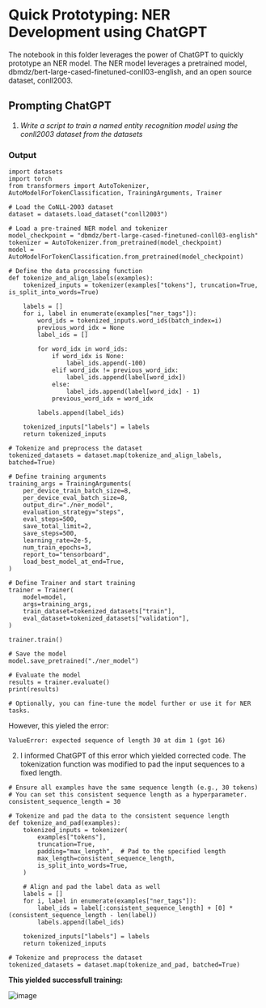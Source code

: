 # Quick Prototyping: NER Development using ChatGPT
The notebook in this folder leverages the power of ChatGPT to quickly prototype an NER model. The NER model leverages a pretrained model, dbmdz/bert-large-cased-finetuned-conll03-english, and an open source dataset, conll2003.

## Prompting ChatGPT
1. _Write a script to train a named entity recognition model using the conll2003 dataset  from the datasets_
### Output
```
import datasets
import torch
from transformers import AutoTokenizer, AutoModelForTokenClassification, TrainingArguments, Trainer

# Load the CoNLL-2003 dataset
dataset = datasets.load_dataset("conll2003")

# Load a pre-trained NER model and tokenizer
model_checkpoint = "dbmdz/bert-large-cased-finetuned-conll03-english"
tokenizer = AutoTokenizer.from_pretrained(model_checkpoint)
model = AutoModelForTokenClassification.from_pretrained(model_checkpoint)

# Define the data processing function
def tokenize_and_align_labels(examples):
    tokenized_inputs = tokenizer(examples["tokens"], truncation=True, is_split_into_words=True)

    labels = []
    for i, label in enumerate(examples["ner_tags"]):
        word_ids = tokenized_inputs.word_ids(batch_index=i)
        previous_word_idx = None
        label_ids = []

        for word_idx in word_ids:
            if word_idx is None:
                label_ids.append(-100)
            elif word_idx != previous_word_idx:
                label_ids.append(label[word_idx])
            else:
                label_ids.append(label[word_idx] - 1)
            previous_word_idx = word_idx

        labels.append(label_ids)

    tokenized_inputs["labels"] = labels
    return tokenized_inputs

# Tokenize and preprocess the dataset
tokenized_datasets = dataset.map(tokenize_and_align_labels, batched=True)

# Define training arguments
training_args = TrainingArguments(
    per_device_train_batch_size=8,
    per_device_eval_batch_size=8,
    output_dir="./ner_model",
    evaluation_strategy="steps",
    eval_steps=500,
    save_total_limit=2,
    save_steps=500,
    learning_rate=2e-5,
    num_train_epochs=3,
    report_to="tensorboard",
    load_best_model_at_end=True,
)

# Define Trainer and start training
trainer = Trainer(
    model=model,
    args=training_args,
    train_dataset=tokenized_datasets["train"],
    eval_dataset=tokenized_datasets["validation"],
)

trainer.train()

# Save the model
model.save_pretrained("./ner_model")

# Evaluate the model
results = trainer.evaluate()
print(results)

# Optionally, you can fine-tune the model further or use it for NER tasks.

```
However, this yieled the error:
```
ValueError: expected sequence of length 30 at dim 1 (got 16)
```
2. I informed ChatGPT of this error which yielded corrected code. The tokenization function was modified to pad the input sequences to a fixed length.
```
# Ensure all examples have the same sequence length (e.g., 30 tokens)
# You can set this consistent sequence length as a hyperparameter.
consistent_sequence_length = 30

# Tokenize and pad the data to the consistent sequence length
def tokenize_and_pad(examples):
    tokenized_inputs = tokenizer(
        examples["tokens"],
        truncation=True,
        padding="max_length",  # Pad to the specified length
        max_length=consistent_sequence_length,
        is_split_into_words=True,
    )

    # Align and pad the label data as well
    labels = []
    for i, label in enumerate(examples["ner_tags"]):
        label_ids = label[:consistent_sequence_length] + [0] * (consistent_sequence_length - len(label))
        labels.append(label_ids)

    tokenized_inputs["labels"] = labels
    return tokenized_inputs

# Tokenize and preprocess the dataset
tokenized_datasets = dataset.map(tokenize_and_pad, batched=True)
```

**This yielded successfull training:**

![image](https://github.com/justinpontalba/Projects/assets/58340716/9d382602-b0d5-4b81-a00c-a3e9a0145c93)
